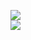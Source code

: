[![](https://img.shields.io/badge/Made%20With-Github%20Spray-lightgrey.svg?style=for-the-badge&logo=github)](https://github.com/Annihil/github-spray#10751)  
[![](https://i.imgur.com/2DrTn0Z.gif)](https://github.com/Annihil/github-spray)